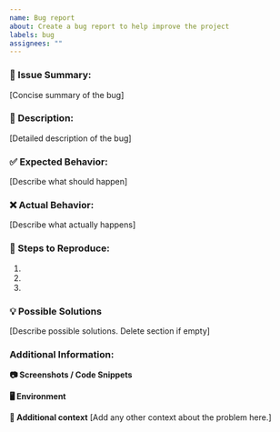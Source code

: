 ```yaml
---
name: Bug report
about: Create a bug report to help improve the project
labels: bug
assignees: ""
---
```


### 🐛 Issue Summary:

[Concise summary of the bug]

### 📜 Description:

[Detailed description of the bug]

### ✅ Expected Behavior:

[Describe what should happen]

### ❌ Actual Behavior:

[Describe what actually happens]

### 🔁 Steps to Reproduce:

1.
2.
3.

### 💡 Possible Solutions

[Describe possible solutions. Delete section if empty]

### Additional Information:

**📷 Screenshots / Code Snippets**

**🖥 Environment**

**📝 Additional context** [Add any other context about the problem here.]